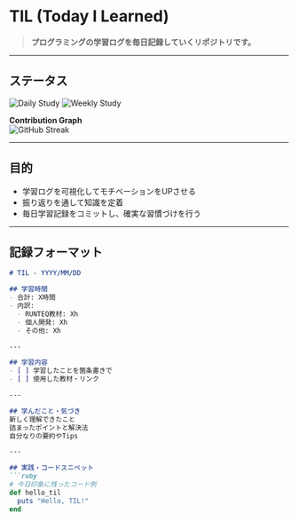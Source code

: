 # TIL (Today I Learned)  

> **プログラミングの学習ログを毎日記録していくリポジトリです。**    

---

## ステータス

![Daily Study](https://img.shields.io/badge/Study_Duration-5h/day-ff69b4?style=for-the-badge&logo=icloud&logoColor=white)
![Weekly Study](https://img.shields.io/badge/Study_Duration-35h/week-blue?style=for-the-badge&logo=icloud&logoColor=white)


**Contribution Graph**  
![GitHub Streak](https://streak-stats.demolab.com?user=poposann0746&theme=tokyonight&hide_border=true)  

---

## 目的
- 学習ログを可視化してモチベーションをUPさせる
- 振り返りを通して知識を定着  
- 毎日学習記録をコミットし、確実な習慣づけを行う

---

## 記録フォーマット  

```markdown
# TIL - YYYY/MM/DD

## 学習時間
- 合計: X時間
- 内訳:
  - RUNTEQ教材: Xh
  - 個人開発: Xh
  - その他: Xh

---

## 学習内容
- [ ] 学習したことを箇条書きで
- [ ] 使用した教材・リンク

---

## 学んだこと・気づき
新しく理解できたこと  
詰まったポイントと解決法  
自分なりの要約やTips  

---

## 実践・コードスニペット
```ruby
# 今日印象に残ったコード例
def hello_til
  puts "Hello, TIL!"
end
